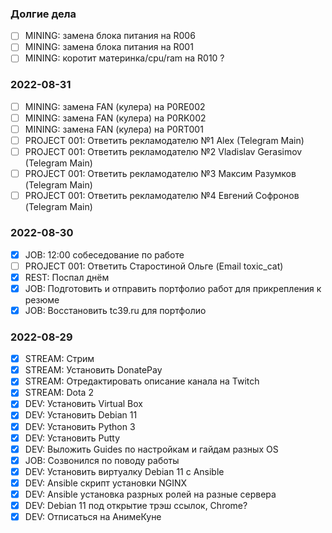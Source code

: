 ### Долгие дела 

- [ ] MINING: замена блока питания на R006 
- [ ] MINING: замена блока питания на R001
- [ ] MINING: коротит материнка/cpu/ram на R010 ?

### 2022-08-31

- [ ] MINING: замена FAN (кулера) на P0RE002
- [ ] MINING: замена FAN (кулера) на P0RK002
- [ ] MINING: замена FAN (кулера) на P0RT001
- [ ] PROJECT 001: Ответить рекламодателю №1 Alex (Telegram Main)
- [ ] PROJECT 001: Ответить рекламодателю №2 Vladislav Gerasimov (Telegram Main)
- [ ] PROJECT 001: Ответить рекламодателю №3 Максим Разумков (Telegram Main)
- [ ] PROJECT 001: Ответить рекламодателю №4 Евгений Софронов (Telegram Main)

### 2022-08-30

- [x] JOB: 12:00 собеседование по работе 
- [ ] PROJECT 001: Ответить Старостиной Ольге (Email toxic_cat)
- [x] REST: Поспал днём
- [x] JOB: Подготовить и отправить портфолио работ для прикрепления к резюме 
- [x] JOB: Восстановить tc39.ru для портфолио 

### 2022-08-29

- [x] STREAM: Стрим
- [x] STREAM: Установить DonatePay
- [x] STREAM: Отредактировать описание канала на Twitch
- [x] STREAM: Dota 2
- [x] DEV: Установить Virtual Box 
- [x] DEV: Установить Debian 11
- [x] DEV: Установить Python 3
- [x] DEV: Установить Putty 
- [x] DEV: Выложить Guides по настройкам и гайдам разных OS 
- [x] JOB: Созвонился по поводу работы
- [x] DEV: Установить виртуалку Debian 11 с Ansible
- [x] DEV: Ansible скрипт установки NGINX
- [x] DEV: Ansible установка разрных ролей на разные сервера
- [x] DEV: Debian 11 под открытие трэш ссылок, Chrome? 
- [x] DEV: Отписаться на АнимеКуне